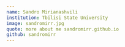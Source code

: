 ```yaml
---
name: Sandro Mirianashvili
institution: Tbilisi State University
image: sandromirr.jpg 
quote: more about me sandromirr.github.io
github: sandromirr
---
```


